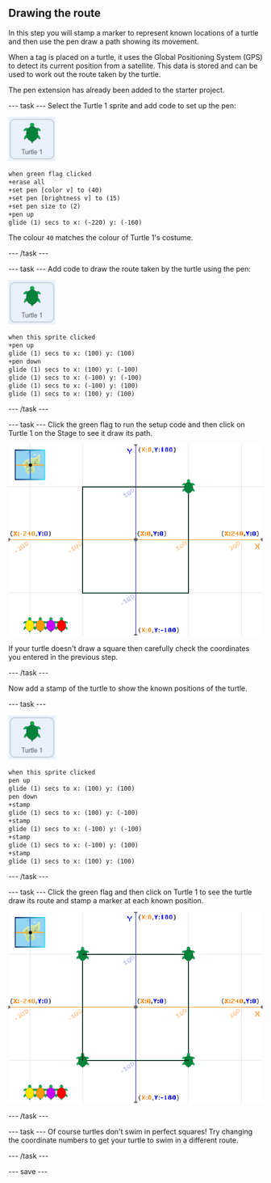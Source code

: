 ## Drawing the route

In this step you will stamp a marker to represent known locations of a turtle and then use the pen draw a path showing its movement. 

When a tag is placed on a turtle, it uses the Global Positioning System (GPS) to detect its current position from a satellite. This data is stored and can be used to work out the route taken by the turtle. 

The pen extension has already been added to the starter project. 

--- task ---
Select the Turtle 1 sprite and add code to set up the pen:

![image of Turtle 1 sprite](images/turtle-1-sprite.png)

```blocks3
when green flag clicked
+erase all
+set pen [color v] to (40)
+set pen [brightness v] to (15)
+set pen size to (2)
+pen up
glide (1) secs to x: (-220) y: (-160)
```

The colour `40` matches the colour of Turtle 1's costume.

--- /task ---

--- task ---
Add code to draw the route taken by the turtle using the pen:

![image of Turtle 1 sprite](images/turtle-1-sprite.png)

```blocks3
when this sprite clicked
+pen up
glide (1) secs to x: (100) y: (100)
+pen down
glide (1) secs to x: (100) y: (-100)
glide (1) secs to x: (-100) y: (-100)
glide (1) secs to x: (-100) y: (100)
glide (1) secs to x: (100) y: (100)
```

--- /task ---

--- task ---
Click the green flag to run the setup code and then click on Turtle 1 on the Stage to see it draw its path.

![Path of Turtle 1 sprite](images/turtle-1-path.png)

If your turtle doesn't draw a square then carefully check the coordinates you entered in the previous step. 

--- /task ---

Now add a stamp of the turtle to show the known positions of the turtle. 

--- task ---

![image of Turtle 1 sprite](images/turtle-1-sprite.png)

```blocks3
when this sprite clicked
pen up
glide (1) secs to x: (100) y: (100)
pen down
+stamp
glide (1) secs to x: (100) y: (-100)
+stamp
glide (1) secs to x: (-100) y: (-100)
+stamp
glide (1) secs to x: (-100) y: (100)
+stamp
glide (1) secs to x: (100) y: (100)
```

--- /task ---

--- task ---
Click the green flag and then click on Turtle 1 to see the turtle draw its route and stamp a marker at each known position.

![Path of Turtle 1 sprite with stamps](images/turtle-1-stamps.png)

--- /task ---

--- task ---
Of course turtles don't swim in perfect squares! Try changing the coordinate numbers to get your turtle to swim in a different route.   

--- /task ---

--- save ---
